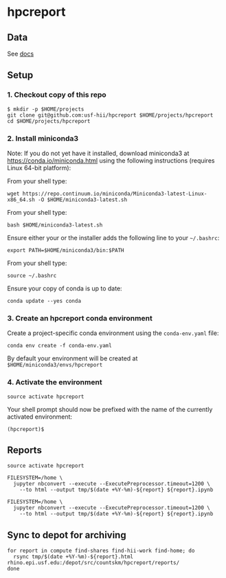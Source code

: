 # hpcreport

## Data

See [docs](docs/data.md)

## Setup

### 1. Checkout copy of this repo

```
$ mkdir -p $HOME/projects
git clone git@github.com:usf-hii/hpcreport $HOME/projects/hpcreport
cd $HOME/projects/hpcreport
```

### 2. Install miniconda3

Note: If you do not yet have it installed, download miniconda3 at https://conda.io/miniconda.html
using the following instructions (requires Linux 64-bit platform):

From your shell type:

    wget https://repo.continuum.io/miniconda/Miniconda3-latest-Linux-x86_64.sh -O $HOME/miniconda3-latest.sh

From your shell type:

    bash $HOME/miniconda3-latest.sh

Ensure either your or the installer adds the following line to your `~/.bashrc`:

    export PATH=$HOME/miniconda3/bin:$PATH

From your shell type:

    source ~/.bashrc

Ensure your copy of conda is up to date:

    conda update --yes conda

### 3. Create an hpcreport conda environment

Create a project-specific conda environment using the `conda-env.yaml` file:

    conda env create -f conda-env.yaml

By default your environment will be created at `$HOME/miniconda3/envs/hpcreport`

### 4. Activate the environment

    source activate hpcreport

Your shell prompt should now be prefixed with the name of the currently activated environment:

    (hpcreport)$

## Reports

    source activate hpcreport

    FILESYSTEM=/home \
      jupyter nbconvert --execute --ExecutePreprocessor.timeout=1200 \
        --to html --output tmp/$(date +%Y-%m)-${report} ${report}.ipynb

    FILESYSTEM=/home \
      jupyter nbconvert --execute --ExecutePreprocessor.timeout=1200 \
        --to html --output tmp/$(date +%Y-%m)-${report} ${report}.ipynb

## Sync to depot for archiving

    for report in compute find-shares find-hii-work find-home; do
      rsync tmp/$(date +%Y-%m)-${report}.html rhino.epi.usf.edu:/depot/src/countskm/hpcreport/reports/
    done

